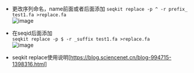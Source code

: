 + 更改序列命名，name前面或者后面添加
```seqkit replace -p ^ -r prefix_ test1.fa >replace.fa```  
![image](https://github.com/wen1112/code.tips/assets/71487119/f529d99d-98d7-485f-86c4-228b515de464)

+ 在seqid后面添加  
```seqkit replace -p $ -r _suffix test1.fa >replace.fa```  
![image](https://github.com/wen1112/code.tips/assets/71487119/8a6ccdef-e31d-4365-b83c-6ef11c455dc0)


+ seqkit replace使用说明[https://blog.sciencenet.cn/blog-994715-1398316.html]
